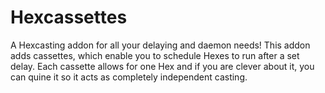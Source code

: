 # Hexcassettes

A Hexcasting addon for all your delaying and daemon needs! This addon adds cassettes, which enable you to schedule Hexes to run after a set delay. Each cassette allows for one Hex and if you are clever about it, you can quine it so it acts as completely independent casting.

